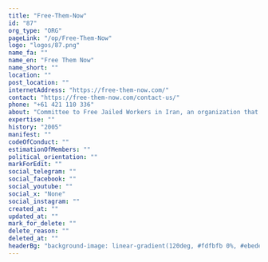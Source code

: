 ```yaml
---
title: "Free-Them-Now"
id: "87"
org_type: "ORG"
pageLink: "/op/Free-Them-Now"
logo: "logos/87.png"
name_fa: ""
name_en: "Free Them Now"
name_short: ""
location: ""
post_location: ""
internetAddress: "https://free-them-now.com/"
contact: "https://free-them-now.com/contact-us/"
phone: "+61 421 110 336"
about: "Committee to Free Jailed Workers in Iran, an organization that advocates for the release of imprisoned Iranian workers and political prisoners. about the organization's work, including news articles, reports, and campaign updates. It also includes a list of all the currently imprisoned workers and political prisoners in Iran."
expertise: ""
history: "2005"
manifest: ""
codeOfConduct: ""
estimationOfMembers: ""
political_orientation: ""
markForEdit: ""
social_telegram: ""
social_facebook: ""
social_youtube: ""
social_x: "None"
social_instagram: ""
created_at: ""
updated_at: ""
mark_for_delete: ""
delete_reason: ""
deleted_at: ""
headerBg: "background-image: linear-gradient(120deg, #fdfbfb 0%, #ebedee 100%);"
---
```



